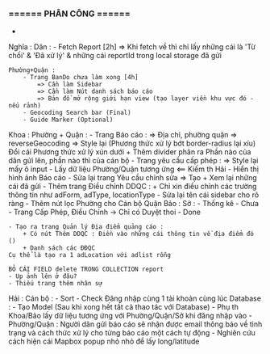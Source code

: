 
### ====== PHÂN CÔNG ======

- 

Nghĩa :
    Dân :
        - Fetch Report [2h]
            => Khi fetch về thì chỉ lấy những cái là 'Từ chối' & 'Đã xử lý' & những cái reportId trong local storage đã gửi

    Phường+Quận :
        - Trang BanDo chưa làm xong [4h]
            => Cần làm Sidebar
            => Cần làm Nút danh sách báo cáo
            => Bản đồ mở rộng giới hạn view (tạo layer viền khu vực đó - nếu rảnh)
        - Geocoding Search bar (Final)
        - Guide Marker (Optional)

Khoa :
    Phường + Quận :
        - Trang Báo cáo :
            => Địa chỉ, phường quận => reverseGeocoding
            => Style lại (Phương thức xử lý bớt border-radius lại xíu)
            Đổi cái Phương thức xử lý xún dưới + Thêm divider phân ra Phần nào của dân gửi lên, phần nào thì của cán bộ
        - Trang yêu cầu cấp phép :
            => Style lại mấy ô input
        - Lấy dữ liệu Phường/Quận tương ứng <== Kiếm th Hải
        - Hiển thị hình ảnh Báo cáo
        - Sửa lại trang Yêu cầu chỉnh sửa => Tạo + Xem lại những cái đã gửi
        - Thêm trang Điều chỉnh DDQC :
            + Chỉ xin điều chỉnh các trường thông tin như adForm, adType, locationType
        - Sửa lại tên cái sidebar cho rõ ràng
        - Thêm nút lọc Phường cho Cán bộ Quận
Bảo :
    Sở :
    - Thống kê - Chưa
    - Trang Cấp Phép, Điều Chỉnh -> Chỉ có Duyệt thoi  - Done

    - Tạo ra trang Quản lý Địa điểm quảng cáo :
        + Có nút Thêm DDQC : Điền vào những cái thông tin về địa điểm đó ()
        + Danh sách các ĐĐQC
    Cụ thể là tạo ra 1 adLocation với adlist rỗng
    
    BỎ CÁI FIELD delete TRONG COLLECTION report
    - Up ảnh lên ở đâu?
    - Thiếu trang thêm nhân sự
    


Hải :
    Cán bộ :
    - Sort
    - Check Đăng nhập cùng 1 tài khoản cùng lúc
    Database :
    - Tạo Model (Sau khi xong hết tất cả thao tác với Database)
    - Phụ th Khoa/Bảo lấy dữ liệu tương ứng với Phường/Quận/Sở khi đăng nhập vào
    - Phường/Quận : Người dân gửi báo cáo sẽ nhận được email thông báo về tình trạng và cách thức xử lý cho từng báo cáo một cách tự động
    - Nghiên cứu cách hiện cái Mapbox popup nhỏ nhỏ để lấy long/latitude